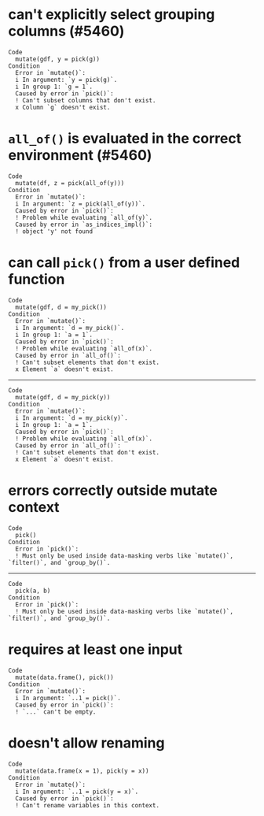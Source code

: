 # can't explicitly select grouping columns (#5460)

    Code
      mutate(gdf, y = pick(g))
    Condition
      Error in `mutate()`:
      i In argument: `y = pick(g)`.
      i In group 1: `g = 1`.
      Caused by error in `pick()`:
      ! Can't subset columns that don't exist.
      x Column `g` doesn't exist.

# `all_of()` is evaluated in the correct environment (#5460)

    Code
      mutate(df, z = pick(all_of(y)))
    Condition
      Error in `mutate()`:
      i In argument: `z = pick(all_of(y))`.
      Caused by error in `pick()`:
      ! Problem while evaluating `all_of(y)`.
      Caused by error in `as_indices_impl()`:
      ! object 'y' not found

# can call `pick()` from a user defined function

    Code
      mutate(gdf, d = my_pick())
    Condition
      Error in `mutate()`:
      i In argument: `d = my_pick()`.
      i In group 1: `a = 1`.
      Caused by error in `pick()`:
      ! Problem while evaluating `all_of(x)`.
      Caused by error in `all_of()`:
      ! Can't subset elements that don't exist.
      x Element `a` doesn't exist.

---

    Code
      mutate(gdf, d = my_pick(y))
    Condition
      Error in `mutate()`:
      i In argument: `d = my_pick(y)`.
      i In group 1: `a = 1`.
      Caused by error in `pick()`:
      ! Problem while evaluating `all_of(x)`.
      Caused by error in `all_of()`:
      ! Can't subset elements that don't exist.
      x Element `a` doesn't exist.

# errors correctly outside mutate context

    Code
      pick()
    Condition
      Error in `pick()`:
      ! Must only be used inside data-masking verbs like `mutate()`, `filter()`, and `group_by()`.

---

    Code
      pick(a, b)
    Condition
      Error in `pick()`:
      ! Must only be used inside data-masking verbs like `mutate()`, `filter()`, and `group_by()`.

# requires at least one input

    Code
      mutate(data.frame(), pick())
    Condition
      Error in `mutate()`:
      i In argument: `..1 = pick()`.
      Caused by error in `pick()`:
      ! `...` can't be empty.

# doesn't allow renaming

    Code
      mutate(data.frame(x = 1), pick(y = x))
    Condition
      Error in `mutate()`:
      i In argument: `..1 = pick(y = x)`.
      Caused by error in `pick()`:
      ! Can't rename variables in this context.

